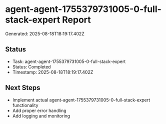 # agent-agent-1755379731005-0-full-stack-expert Report

Generated: 2025-08-18T18:19:17.402Z

## Status
- Task: agent-agent-1755379731005-0-full-stack-expert
- Status: Completed
- Timestamp: 2025-08-18T18:19:17.402Z

## Next Steps
- Implement actual agent-agent-1755379731005-0-full-stack-expert functionality
- Add proper error handling
- Add logging and monitoring
